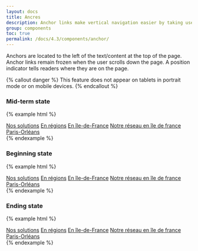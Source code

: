 ```yaml
---
layout: docs
title: Ancres
description: Anchor links make vertical navigation easier by taking users directly to a specific location on a text page.
group: components
toc: true
permalink: /docs/4.3/components/anchor/
---
```


Anchors are located to the left of the text/content at the top of the page. Anchor links remain frozen when the user scrolls down the page. A position indicator tells readers where they are on the page. 

{% callout danger %}
This feature does not appear on tablets in portrait mode or on mobile devices.
{% endcallout %}

### Mid-term state

{% example html %}
<div class="anchor">
  <a href="#" class="anchor-item">Nos solutions</a>
  <a href="#" class="anchor-item">En régions</a>
  <a href="#" class="anchor-item current">En île-de-France</a>
  <a href="#" class="anchor-item">Notre réseau en île de france</a>
  <a href="#" class="anchor-item">Paris-Orléans</a>
</div>
{% endexample %}

### Beginning state

{% example html %}
<div class="anchor">
  <a href="#" class="anchor-item current">Nos solutions</a>
  <a href="#" class="anchor-item">En régions</a>
  <a href="#" class="anchor-item">En île-de-France</a>
  <a href="#" class="anchor-item">Notre réseau en île de france</a>
  <a href="#" class="anchor-item">Paris-Orléans</a>
</div>
{% endexample %}

### Ending state

{% example html %}
<div class="anchor">
  <a href="#" class="anchor-item">Nos solutions</a>
  <a href="#" class="anchor-item">En régions</a>
  <a href="#" class="anchor-item">En île-de-France</a>
  <a href="#" class="anchor-item">Notre réseau en île de france</a>
  <a href="#" class="anchor-item current">Paris-Orléans</a>
</div>
{% endexample %}
